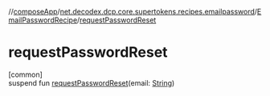 //[composeApp](../../../index.md)/[net.decodex.dcp.core.supertokens.recipes.emailpassword](../index.md)/[EmailPasswordRecipe](index.md)/[requestPasswordReset](request-password-reset.md)

# requestPasswordReset

[common]\
suspend fun [requestPasswordReset](request-password-reset.md)(email: [String](https://kotlinlang.org/api/latest/jvm/stdlib/kotlin/-string/index.html))

